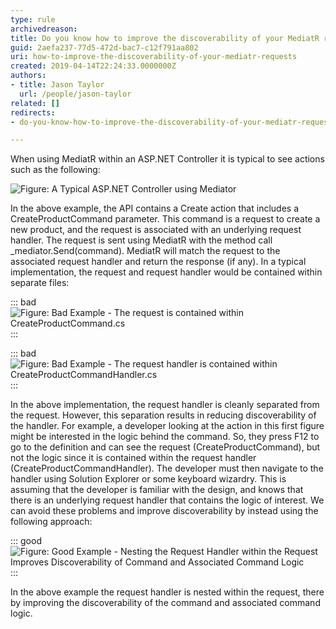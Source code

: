 ```yaml
---
type: rule
archivedreason: 
title: Do you know how to improve the discoverability of your MediatR requests?
guid: 2aefa237-77d5-472d-bac7-c12f791aa802
uri: how-to-improve-the-discoverability-of-your-mediatr-requests
created: 2019-04-14T22:24:33.0000000Z
authors:
- title: Jason Taylor
  url: /people/jason-taylor
related: []
redirects:
- do-you-know-how-to-improve-the-discoverability-of-your-mediatr-requests

---
```


When using MediatR within an ASP.NET Controller it is typical to see actions such as the following:

<!--endintro-->

![Figure: A Typical ASP.NET Controller using Mediator](improve-mediatr-typical.png)  

In the above example, the API contains a Create action that includes a CreateProductCommand parameter. This command is a request to create a new product, and the request is associated with an underlying request handler. The request is sent using MediatR with the method call \_mediator.Send(command). MediatR will match the request to the associated request handler and return the response (if any). In a typical implementation, the request and request handler would be contained within separate files:


::: bad  
![Figure: Bad Example - The request is contained within CreateProductCommand.cs](improve-mediatr-bad.png)  
:::


::: bad  
![Figure: Bad Example - The request handler is contained within CreateProductCommandHandler.cs](improve-mediatr-bad-2.png)  
:::

In the above implementation, the request handler is cleanly separated from the request. However, this separation results in reducing discoverability of the handler. For example, a developer looking at the action in this first figure might be interested in the logic behind the command. So, they press F12 to go to the definition and can see the request (CreateProductCommand), but not the logic since it is contained within the request handler (CreateProductCommandHandler). The developer must then navigate to the handler using Solution Explorer or some keyboard wizardry. This is assuming that the developer is familiar with the design, and knows that there is an underlying request handler that contains the logic of interest. We can avoid these problems and improve discoverability by instead using the following approach:


::: good  
![Figure: Good Example - Nesting the Request Handler within the Request Improves Discoverability of Command and Associated Command Logic](improve-mediatr-good.png)  
:::

In the above example the request handler is nested within the request, there by improving the discoverability of the command and associated command logic.
